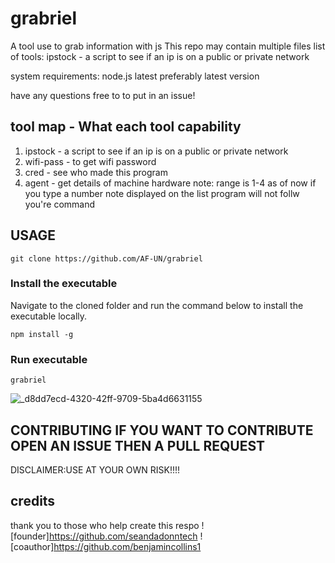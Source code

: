 # grabriel
A tool use to grab information with js
This repo may contain multiple files 
   list of tools:
ipstock - a script to see if an ip is on a public or private network



system requirements: node.js latest preferably latest version


have any questions free to to put in an issue!

## tool map - What each tool capability
1) ipstock - a script to see if an ip is on a public or private network
2) wifi-pass - to get wifi password
3) cred - see who made this program
4) agent - get details of machine hardware
note: range is 1-4 as of now 
if you type a number note displayed on the list program will not follw you're 
command 





## USAGE
```
git clone https://github.com/AF-UN/grabriel
```

### Install the executable
Navigate to the cloned folder and run the command below to install the executable locally.
```
npm install -g
```

### Run executable
```
grabriel
```


![_d8dd7ecd-4320-42ff-9709-5ba4d6631155](https://github.com/seandadonntech/grabriel/assets/72393350/3a2d91c5-268c-4de1-a1b2-3dde6bbf8a47)
## CONTRIBUTING IF YOU WANT TO CONTRIBUTE OPEN AN ISSUE THEN A PULL REQUEST

DISCLAIMER:USE AT YOUR OWN RISK!!!!
## credits
thank you to those who help create this respo
![founder]https://github.com/seandadonntech
![coauthor]https://github.com/benjamincollins1